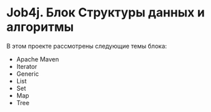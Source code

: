 # Job4j. Блок Структуры данных и алгоритмы

В этом проекте рассмотрены следующие темы блока:

- Apache Maven
- Iterator
- Generic
- List
- Set
- Map
- Tree
